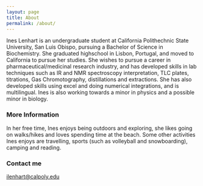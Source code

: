```yaml
---
layout: page
title: About
permalink: /about/
---
```


Ines Lenhart is an undergraduate student at California Polithechnic State University, San Luis Obispo, pursuing a Bachelor of Science in Biochemistry. She graduated highschool in Lisbon, Portugal, and moved to California to pursue her studies. She wishes to pursue a career in pharmaceutical/medicinal research industry, and has developed skills in lab techniques such as IR and NMR spectroscopy interpretation, TLC plates, titrations, Gas Chromotography, distillations and extractions. She has also developed skills using excel and doing numerical integrations, and is multilingual. Ines is also working towards a minor in physics and a possible minor in biology. 

### More Information

In her free time, Ines enjoys being outdoors and exploring, she likes going on walks/hikes and loves spending time at the beach. Some other activities Ines enjoys are travelling, sports (such as volleyball and snowboarding), camping and reading.

### Contact me

[ilenhart@calpoly.edu](mailto:ilenhart@calpoly.edu)
